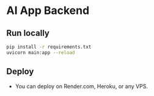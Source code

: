 
# AI App Backend

## Run locally
```bash
pip install -r requirements.txt
uvicorn main:app --reload
```

## Deploy
- You can deploy on Render.com, Heroku, or any VPS.
